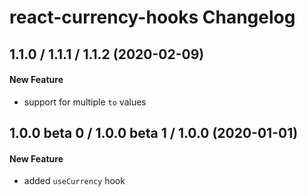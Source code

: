 # react-currency-hooks Changelog

## 1.1.0 / 1.1.1 / 1.1.2 (2020-02-09)
#### New Feature
- support for multiple `to` values

## 1.0.0 beta 0 / 1.0.0 beta 1 / 1.0.0 (2020-01-01)
#### New Feature
- added `useCurrency` hook
